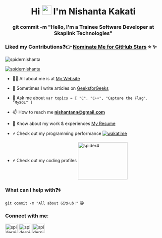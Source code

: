 <h1 align="center">Hi <img src="https://raw.githubusercontent.com/iampavangandhi/iampavangandhi/master/gifs/Hi.gif" width="30px"> I'm Nishanta Kakati</h1>
<h3 align="center">git commit -m "Hello, I'm a Trainee Software Developer at Skaplink Technologies"</h3>

### Liked my Contributions:question::point_right: [Nominate Me for GitHub Stars](https://stars.github.com/nominate/) :star: :sparkles:

<p align="left"> <img src="https://komarev.com/ghpvc/?username=spidernishanta&label=Profile%20views&color=0e75b6&style=flat" alt="spidernishanta" /> </p>

<p align="left"> <a href="https://twitter.com/KakatiNishanta" target="blank"><img src="https://img.shields.io/twitter/follow/KakatiNishanta?logo=twitter&style=for-the-badge" alt="spidernishanta" /></a> </p>


- 👨‍💻 All about me is at [My Website](https://spidernishanta.github.io/)

- 📝 Sometimes I write articles on [GeeksforGeeks](https://auth.geeksforgeeks.org/user/spider004/articles)

- 💬 Ask me about ``` var topics = [ "C", "C++", "Capture the Flag", "MySQL" ] ```

- 📫 How to reach me **nishantann@gmail.com**

- 📄 Know about my work & experiences [My Resume](https://spidernishanta.github.io/images/Nishanta%20Kakati's%20Resume.pdf)

- ⚡ Check out my programming performance [![wakatime](https://wakatime.com/badge/user/f9e4ae6a-d399-4c22-a6f1-645d0fe19421.svg)](https://wakatime.com/@f9e4ae6a-d399-4c22-a6f1-645d0fe19421)

- ⚡ Check out my coding profiles <a href="https://www.codechef.com/users/spider4" target="blank"><img align="center" src="https://cdn.codechef.com/images/cc-logo.svg" alt="spider4" height="120" width="160" /></a>

### What can I help with:question::cyclone:
<code>git commit -m "All about GitHub!"</code> :grin:

<h3 align="left">Connect with me:</h3>
<p align="left">
<a href="https://twitter.com/KakatiNishanta" target="blank"><img align="center" src="https://raw.githubusercontent.com/rahuldkjain/github-profile-readme-generator/master/src/images/icons/Social/twitter.svg" alt="spidernishanta" height="30" width="40" /></a>
<a href="https://linkedin.com/in/spider004" target="blank"><img align="center" src="https://raw.githubusercontent.com/rahuldkjain/github-profile-readme-generator/master/src/images/icons/Social/linked-in-alt.svg" alt="spidernishanta" height="30" width="40" /></a>
<a href="https://wa.me/+916003644157" target="blank"><img align="center" src="https://github.com/Templarian/MaterialDesign/blob/master/svg/whatsapp.svg" alt="spidernishanta" height="30" width="40" /></a>
</p>
